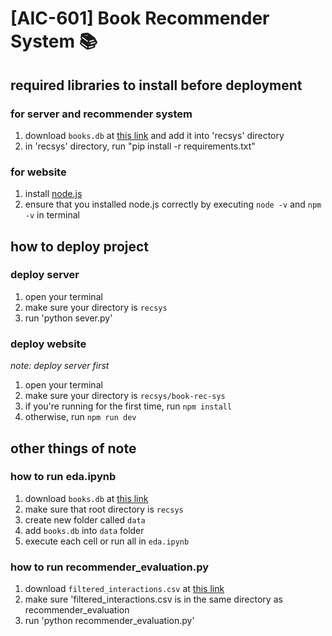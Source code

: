 # [AIC-601] Book Recommender System 📚
## required libraries to install before deployment 
### for server and recommender system
1. download `books.db` at [this link](https://drive.google.com/file/d/1TKkd19sg1nJm3Cgyfc3V0vH4Cj_MY3sD/view?usp=sharing) and add it into 'recsys' directory
2. in 'recsys' directory, run "pip install -r requirements.txt"

### for website 
1. install [node.js](https://nodejs.org)
2. ensure that you installed node.js correctly by executing `node -v` and `npm -v` in terminal 

## how to deploy project
### deploy server
1. open your terminal
2. make sure your directory is `recsys`
3. run 'python sever.py'
### deploy website 
*note: deploy server first*
1. open your terminal
2. make sure your directory is `recsys/book-rec-sys`
3. if you're running for the first time, run `npm install`
4. otherwise, run `npm run dev`
   
## other things of note
### how to run eda.ipynb
1. download `books.db` at [this link](https://drive.google.com/file/d/1TKkd19sg1nJm3Cgyfc3V0vH4Cj_MY3sD/view?usp=sharing)
2. make sure that root directory is `recsys`
3. create new folder called `data`
4. add `books.db` into `data` folder
5. execute each cell or run all in `eda.ipynb`

### how to run recommender_evaluation.py
1. download `filtered_interactions.csv` at [this link](https://drive.google.com/file/d/1KB0e3Iiz3UW9NoSUpSZNZhrIS6ZvJOkj/view?usp=sharing)
2. make sure 'filtered_interactions.csv is in the same directory as recommender_evaluation
3. run 'python recommender_evaluation.py' 
